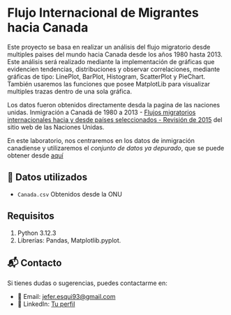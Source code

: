 # Flujo Internacional de Migrantes hacia Canada

Este proyecto se basa en realizar un análisis del flujo migratorio desde multiples paises del mundo hacia Canada desde los años 1980 hasta 2013. Este análisis será realizado mediante la implementación de gráficas que evidencien tendencias, distribuciones y observar correlaciones, mediante gráficas de tipo: LinePlot, BarPlot, Histogram, ScatterPlot y PieChart. También usaremos las funciones que posee MatplotLib para visualizar multiples trazas dentro de una sola gráfica.

Los datos fueron obtenidos directamente desda la pagina de las naciones unidas. Inmigración a Canadá de 1980 a 2013 - [Flujos migratorios internacionales hacia y desde países seleccionados - Revisión de 2015](https://www.un.org/development/desa/pd/data/international-migration-flows) del sitio web de las Naciones Unidas.

En este laboratorio, nos centraremos en los datos de inmigración canadiense y utilizaremos el *conjunto de datos ya depurado*, que se puede obtener desde [aquí](https://cf-courses-data.s3.us.cloud-object-storage.appdomain.cloud/IBMDeveloperSkillsNetwork-DV0101EN-SkillsNetwork/Data%20Files/Canada.csv)

## 📂 Datos utilizados
- `Canada.csv` Obtenidos desde la ONU

## Requisitos
1. Python 3.12.3
2. Librerías: Pandas, Matplotlib.pyplot.

## 📬 Contacto
Si tienes dudas o sugerencias, puedes contactarme en:
- 📧 Email: jefer.esqui93@gmail.com
- 💼 LinkedIn: [Tu perfil](https://www.linkedin.com/in/jefferson-esquivel-33a25318a/)